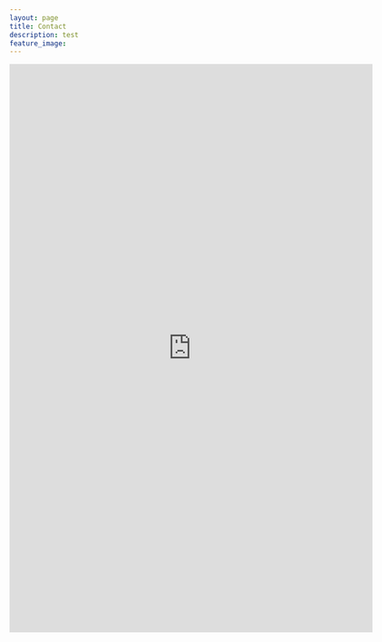 ```yaml
---
layout: page
title: Contact
description: test
feature_image: 
---
```

<iframe src="https://docs.google.com/forms/d/e/1FAIpQLSeMZ4tM6C_0BE6PXwGG2xTsMiwOffzWNvxNlKdTRWPUG1Hbuw/viewform?embedded=true" width="640" height="1000" frameborder="0" marginheight="0" marginwidth="0">로드 중…</iframe>